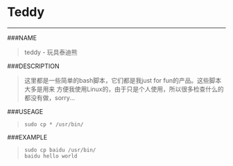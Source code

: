 Teddy
===
---

###NAME
> teddy - 玩具泰迪熊

###DESCRIPTION
> 这里都是一些简单的bash脚本，它们都是我just for fun的产品。这些脚本大多是用来
> 方便我使用Linux的，由于只是个人使用，所以很多检查什么的都没有做，sorry...


###USEAGE
> `sudo cp * /usr/bin/`


###EXAMPLE
> `sudo cp baidu /usr/bin/`<br>
> `baidu hello world`

